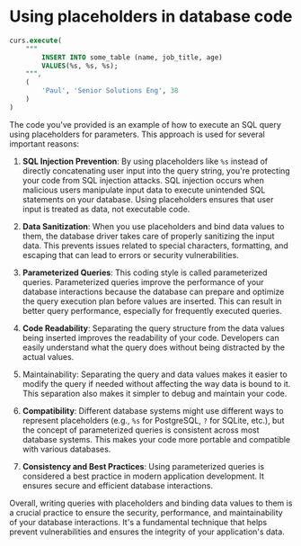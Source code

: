 # Using placeholders in database code

```sql
curs.execute(
    """
        INSERT INTO some_table (name, job_title, age)
        VALUES(%s, %s, %s);
    """,
    (
        'Paul', 'Senior Solutions Eng', 38
    )
)
```

The code you've provided is an example of how to execute an SQL query using
placeholders for parameters. This approach is used for several important
reasons:

1. **SQL Injection Prevention**: By using placeholders like `%s` instead of
   directly concatenating user input into the query string, you're protecting
   your code from SQL injection attacks. SQL injection occurs when malicious
   users manipulate input data to execute unintended SQL statements on your
   database. Using placeholders ensures that user input is treated as data, not
   executable code.

2. **Data Sanitization**: When you use placeholders and bind data values to
   them, the database driver takes care of properly sanitizing the input data.
   This prevents issues related to special characters, formatting, and escaping
   that can lead to errors or security vulnerabilities.

3. **Parameterized Queries**: This coding style is called parameterized queries.
   Parameterized queries improve the performance of your database interactions
   because the database can prepare and optimize the query execution plan before
   values are inserted. This can result in better query performance, especially
   for frequently executed queries.

4. **Code Readability**: Separating the query structure from the data values
   being inserted improves the readability of your code. Developers can easily
   understand what the query does without being distracted by the actual values.

5. Maintainability: Separating the query and data values makes it easier to
   modify the query if needed without affecting the way data is bound to it.
   This separation also makes it simpler to debug and maintain your code.

6. **Compatibility**: Different database systems might use different ways to
   represent placeholders (e.g., `%s` for PostgreSQL, `?` for SQLite, etc.), but
   the concept of parameterized queries is consistent across most database
   systems. This makes your code more portable and compatible with various
   databases.

7. **Consistency and Best Practices**: Using parameterized queries is considered
   a best practice in modern application development. It ensures secure and
   efficient database interactions.

Overall, writing queries with placeholders and binding data values to them is a
crucial practice to ensure the security, performance, and maintainability of
your database interactions. It's a fundamental technique that helps prevent
vulnerabilities and ensures the integrity of your application's data.
